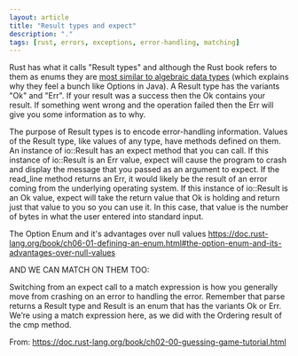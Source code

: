 ```yaml
---
layout: article
title: "Result types and expect"
description: "."
tags: [rust, errors, exceptions, error-handling, matching]
---
```


Rust has what it calls "Result types" and although the Rust book refers to them as enums they are [most similar to algebraic data types](https://doc.rust-lang.org/book/ch06-00-enums.html) (which explains why they feel a bunch like Options in Java). A Result type has the variants "Ok" and "Err".  If your result was a success then the Ok contains your result.  If something went wrong and the operation failed then the Err will give you some information as to why.


The purpose of Result types is to encode error-handling information. Values of the Result type, like values of any type, have methods defined on them. An instance of io::Result has an expect method that you can call. If this instance of io::Result is an Err value, expect will cause the program to crash and display the message that you passed as an argument to expect. If the read_line method returns an Err, it would likely be the result of an error coming from the underlying operating system. If this instance of io::Result is an Ok value, expect will take the return value that Ok is holding and return just that value to you so you can use it. In this case, that value is the number of bytes in what the user entered into standard input.


The Option Enum and it's advantages over null values
https://doc.rust-lang.org/book/ch06-01-defining-an-enum.html#the-option-enum-and-its-advantages-over-null-values

AND WE CAN MATCH ON THEM TOO:

Switching from an expect call to a match expression is how you generally move from crashing on an error to handling the error. Remember that parse returns a Result type and Result is an enum that has the variants Ok or Err. We’re using a match expression here, as we did with the Ordering result of the cmp method.

From: https://doc.rust-lang.org/book/ch02-00-guessing-game-tutorial.html
